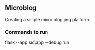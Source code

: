 ## Microblog

Creating a simple micro blogging platform. 

### Commands to run 

flask --app src\app --debug run
